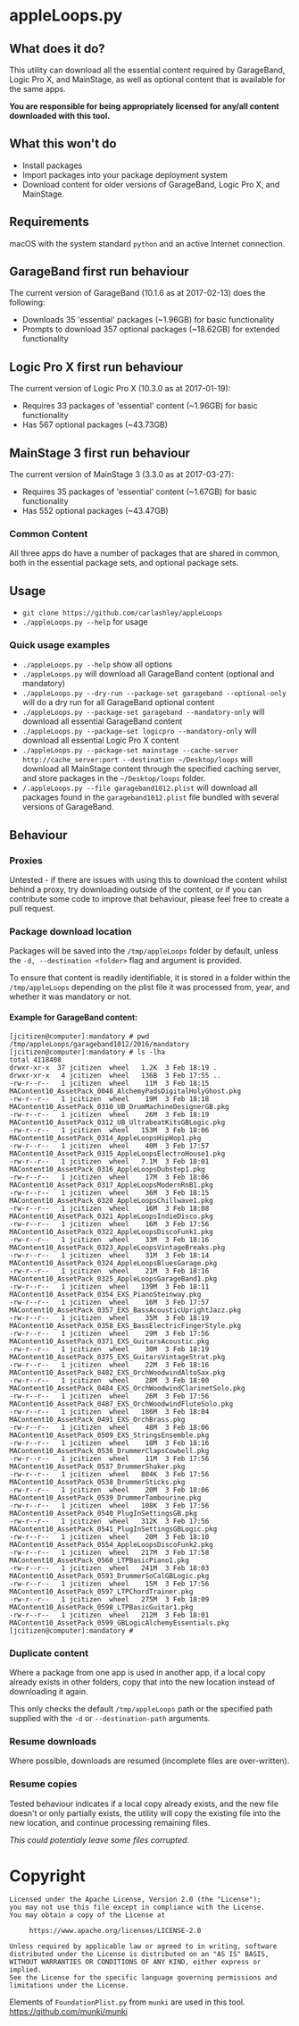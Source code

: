 # appleLoops.py

## What does it do?
This utility can download all the essential content required by GarageBand, Logic Pro X, and MainStage, as well as optional content that is available for the same apps.

**You are responsible for being appropriately licensed for any/all content downloaded with this tool.**

## What this won't do
* Install packages
* Import packages into your package deployment system
* Download content for older versions of GarageBand, Logic Pro X, and MainStage.

## Requirements
macOS with the system standard `python` and an active Internet connection.

## GarageBand first run behaviour
The current version of GarageBand (10.1.6 as at 2017-02-13) does the following:
- Downloads 35 'essential' packages (~1.96GB) for basic functionality
- Prompts to download 357 optional packages (~18.62GB) for extended functionality

## Logic Pro X first run behaviour
The current version of Logic Pro X (10.3.0 as at 2017-01-19):
- Requires 33 packages of 'essential' content (~1.96GB) for basic functionality
- Has 567 optional packages (~43.73GB)

## MainStage 3 first run behaviour
The current version of MainStage 3 (3.3.0 as at 2017-03-27):
- Requires 35 packages of 'essential' content (~1.67GB) for basic functionality
- Has 552 optional packages (~43.47GB)

### Common Content
All three apps do have a number of packages that are shared in common, both in the essential package sets, and optional package sets.

## Usage
* `git clone https://github.com/carlashley/appleLoops`
* `./appleLoops.py --help` for usage

### Quick usage examples
* `./appleLoops.py --help` show all options
* `./appleLoops.py` will download all GarageBand content (optional and mandatory)
* `./appleLoops.py --dry-run --package-set garageband --optional-only` will do a dry run for all GarageBand optional content
* `./appleLoops.py --package-set garageband --mandatory-only` will download all essential GarageBand content
* `./appleLoops.py --package-set logicpro --mandatory-only` will download all essential Logic Pro X content
* `./appleLoops.py --package-set mainstage --cache-server http://cache_server:port --destination ~/Desktop/loops` will download all MainStage content through the specified caching server, and store packages in the `~/Desktop/loops` folder.
* `/.appleLoops.py --file garageband1012.plist` will download all packages found in the `garageband1012.plist` file bundled with several versions of GarageBand.

## Behaviour

### Proxies
Untested - if there are issues with using this to download the content whilst behind a proxy, try downloading outside of the content, or if you can contribute some code to improve that behaviour, please feel free to create a pull request.

### Package download location
Packages will be saved into the `/tmp/appleLoops` folder by default, unless the `-d, --destination <folder>` flag and argument is provided.

To ensure that content is readily identifiable, it is stored in a folder within the `/tmp/appleLoops` depending on the plist file it was processed from, year, and whether it was mandatory or not.

#### Example for GarageBand content:
```
[jcitizen@computer]:mandatory # pwd
/tmp/appleLoops/garageband1012/2016/mandatory
[jcitizen@computer]:mandatory # ls -lha
total 4118408
drwxr-xr-x  37 jcitizen  wheel   1.2K  3 Feb 18:19 .
drwxr-xr-x   4 jcitizen  wheel   136B  3 Feb 17:55 ..
-rw-r--r--   1 jcitizen  wheel    11M  3 Feb 18:15 MAContent10_AssetPack_0048_AlchemyPadsDigitalHolyGhost.pkg
-rw-r--r--   1 jcitizen  wheel    19M  3 Feb 18:18 MAContent10_AssetPack_0310_UB_DrumMachineDesignerGB.pkg
-rw-r--r--   1 jcitizen  wheel    26M  3 Feb 18:19 MAContent10_AssetPack_0312_UB_UltrabeatKitsGBLogic.pkg
-rw-r--r--   1 jcitizen  wheel   153M  3 Feb 18:06 MAContent10_AssetPack_0314_AppleLoopsHipHop1.pkg
-rw-r--r--   1 jcitizen  wheel    40M  3 Feb 17:57 MAContent10_AssetPack_0315_AppleLoopsElectroHouse1.pkg
-rw-r--r--   1 jcitizen  wheel   7.1M  3 Feb 18:01 MAContent10_AssetPack_0316_AppleLoopsDubstep1.pkg
-rw-r--r--   1 jcitizen  wheel    17M  3 Feb 18:06 MAContent10_AssetPack_0317_AppleLoopsModernRnB1.pkg
-rw-r--r--   1 jcitizen  wheel    36M  3 Feb 18:15 MAContent10_AssetPack_0320_AppleLoopsChillwave1.pkg
-rw-r--r--   1 jcitizen  wheel    16M  3 Feb 18:08 MAContent10_AssetPack_0321_AppleLoopsIndieDisco.pkg
-rw-r--r--   1 jcitizen  wheel    16M  3 Feb 17:56 MAContent10_AssetPack_0322_AppleLoopsDiscoFunk1.pkg
-rw-r--r--   1 jcitizen  wheel    33M  3 Feb 18:16 MAContent10_AssetPack_0323_AppleLoopsVintageBreaks.pkg
-rw-r--r--   1 jcitizen  wheel    31M  3 Feb 18:14 MAContent10_AssetPack_0324_AppleLoopsBluesGarage.pkg
-rw-r--r--   1 jcitizen  wheel    21M  3 Feb 18:16 MAContent10_AssetPack_0325_AppleLoopsGarageBand1.pkg
-rw-r--r--   1 jcitizen  wheel   139M  3 Feb 18:11 MAContent10_AssetPack_0354_EXS_PianoSteinway.pkg
-rw-r--r--   1 jcitizen  wheel    16M  3 Feb 17:57 MAContent10_AssetPack_0357_EXS_BassAcousticUprightJazz.pkg
-rw-r--r--   1 jcitizen  wheel    35M  3 Feb 18:19 MAContent10_AssetPack_0358_EXS_BassElectricFingerStyle.pkg
-rw-r--r--   1 jcitizen  wheel    29M  3 Feb 17:56 MAContent10_AssetPack_0371_EXS_GuitarsAcoustic.pkg
-rw-r--r--   1 jcitizen  wheel    30M  3 Feb 18:19 MAContent10_AssetPack_0375_EXS_GuitarsVintageStrat.pkg
-rw-r--r--   1 jcitizen  wheel    22M  3 Feb 18:16 MAContent10_AssetPack_0482_EXS_OrchWoodwindAltoSax.pkg
-rw-r--r--   1 jcitizen  wheel    28M  3 Feb 18:00 MAContent10_AssetPack_0484_EXS_OrchWoodwindClarinetSolo.pkg
-rw-r--r--   1 jcitizen  wheel    26M  3 Feb 17:56 MAContent10_AssetPack_0487_EXS_OrchWoodwindFluteSolo.pkg
-rw-r--r--   1 jcitizen  wheel   186M  3 Feb 18:04 MAContent10_AssetPack_0491_EXS_OrchBrass.pkg
-rw-r--r--   1 jcitizen  wheel    48M  3 Feb 18:06 MAContent10_AssetPack_0509_EXS_StringsEnsemble.pkg
-rw-r--r--   1 jcitizen  wheel    18M  3 Feb 18:16 MAContent10_AssetPack_0536_DrummerClapsCowbell.pkg
-rw-r--r--   1 jcitizen  wheel    11M  3 Feb 17:56 MAContent10_AssetPack_0537_DrummerShaker.pkg
-rw-r--r--   1 jcitizen  wheel   804K  3 Feb 17:56 MAContent10_AssetPack_0538_DrummerSticks.pkg
-rw-r--r--   1 jcitizen  wheel    20M  3 Feb 18:06 MAContent10_AssetPack_0539_DrummerTambourine.pkg
-rw-r--r--   1 jcitizen  wheel   108K  3 Feb 17:56 MAContent10_AssetPack_0540_PlugInSettingsGB.pkg
-rw-r--r--   1 jcitizen  wheel   312K  3 Feb 17:56 MAContent10_AssetPack_0541_PlugInSettingsGBLogic.pkg
-rw-r--r--   1 jcitizen  wheel    20M  3 Feb 18:10 MAContent10_AssetPack_0554_AppleLoopsDiscoFunk2.pkg
-rw-r--r--   1 jcitizen  wheel   217M  3 Feb 17:58 MAContent10_AssetPack_0560_LTPBasicPiano1.pkg
-rw-r--r--   1 jcitizen  wheel   241M  3 Feb 18:03 MAContent10_AssetPack_0593_DrummerSoCalGBLogic.pkg
-rw-r--r--   1 jcitizen  wheel    15M  3 Feb 17:56 MAContent10_AssetPack_0597_LTPChordTrainer.pkg
-rw-r--r--   1 jcitizen  wheel   275M  3 Feb 18:09 MAContent10_AssetPack_0598_LTPBasicGuitar1.pkg
-rw-r--r--   1 jcitizen  wheel   212M  3 Feb 18:01 MAContent10_AssetPack_0599_GBLogicAlchemyEssentials.pkg
[jcitizen@computer]:mandatory #
```

### Duplicate content
Where a package from one app is used in another app, if a local copy already exists in other folders, copy that into the new location instead of downloading it again.

This only checks the default `/tmp/appleLoops` path or the specified path supplied with the `-d` or `--destination-path` arguments.

### Resume downloads
Where possible, downloads are resumed (incomplete files are over-written).

### Resume copies
Tested behaviour indicates if a local copy already exists, and the new file doesn't or only partially exists, the utility will copy the existing file into the new location, and continue processing remaining files.

_This could potentialy leave some files corrupted._

# Copyright
```
Licensed under the Apache License, Version 2.0 (the "License");
you may not use this file except in compliance with the License.
You may obtain a copy of the License at

     https://www.apache.org/licenses/LICENSE-2.0

Unless required by applicable law or agreed to in writing, software
distributed under the License is distributed on an "AS IS" BASIS,
WITHOUT WARRANTIES OR CONDITIONS OF ANY KIND, either express or implied.
See the License for the specific language governing permissions and
limitations under the License.
```

Elements of `FoundationPlist.py` from `munki` are used in this tool.
https://github.com/munki/munki
